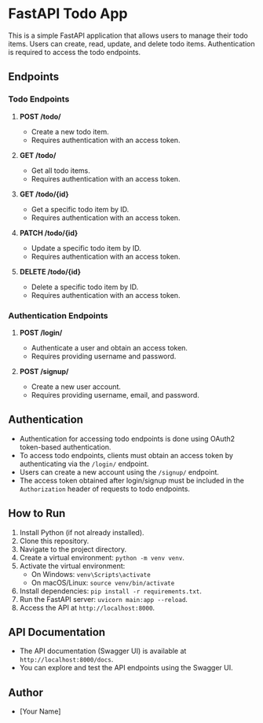 # FastAPI Todo App

This is a simple FastAPI application that allows users to manage their todo items. Users can create, read, update, and delete todo items. Authentication is required to access the todo endpoints.

## Endpoints

### Todo Endpoints

1. **POST /todo/**

   - Create a new todo item.
   - Requires authentication with an access token.

2. **GET /todo/**

   - Get all todo items.
   - Requires authentication with an access token.

3. **GET /todo/{id}**

   - Get a specific todo item by ID.
   - Requires authentication with an access token.

4. **PATCH /todo/{id}**

   - Update a specific todo item by ID.
   - Requires authentication with an access token.

5. **DELETE /todo/{id}**
   - Delete a specific todo item by ID.
   - Requires authentication with an access token.

### Authentication Endpoints

1. **POST /login/**

   - Authenticate a user and obtain an access token.
   - Requires providing username and password.

2. **POST /signup/**
   - Create a new user account.
   - Requires providing username, email, and password.

## Authentication

- Authentication for accessing todo endpoints is done using OAuth2 token-based authentication.
- To access todo endpoints, clients must obtain an access token by authenticating via the `/login/` endpoint.
- Users can create a new account using the `/signup/` endpoint.
- The access token obtained after login/signup must be included in the `Authorization` header of requests to todo endpoints.

## How to Run

1. Install Python (if not already installed).
2. Clone this repository.
3. Navigate to the project directory.
4. Create a virtual environment: `python -m venv venv`.
5. Activate the virtual environment:
   - On Windows: `venv\Scripts\activate`
   - On macOS/Linux: `source venv/bin/activate`
6. Install dependencies: `pip install -r requirements.txt`.
7. Run the FastAPI server: `uvicorn main:app --reload`.
8. Access the API at `http://localhost:8000`.

## API Documentation

- The API documentation (Swagger UI) is available at `http://localhost:8000/docs`.
- You can explore and test the API endpoints using the Swagger UI.

## Author

- [Your Name]
